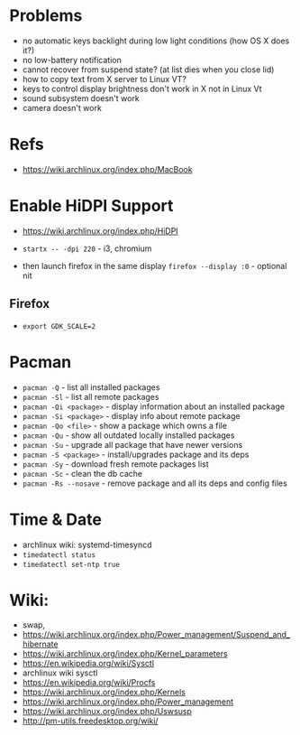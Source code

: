 # Problems
- no automatic keys backlight during low light conditions (how OS X does it?)
- no low-battery notification
- cannot recover from suspend state? (at list dies when you close lid)
- how to copy text from X server to Linux VT?
- keys to control display brightness don't work in X not in Linux Vt
- sound subsystem doesn't work
- camera doesn't work

# Refs
- https://wiki.archlinux.org/index.php/MacBook

# Enable HiDPI Support
- https://wiki.archlinux.org/index.php/HiDPI

- `startx -- -dpi 220` - i3, chromium
- then launch firefox in the same display `firefox --display :0` - optional nit

## Firefox
- `export GDK_SCALE=2`

# Pacman
- `pacman -Q` - list all installed packages
- `pacman -Sl` - list all remote packages
- `pacman -Qi <package>` - display information about an installed package
- `pacman -Si <package>` - display info about remote package
- `pacman -Qo <file>` - show a package which owns a file
- `pacman -Qu` - show all outdated locally installed packages
- `pacman -Su` - upgrade all package that have newer versions
- `pacman -S <package>` - install/upgrades package and its deps
- `pacman -Sy` - download fresh remote packages list
- `pacman -Sc` - clean the db cache
- `pacman -Rs --nosave` - remove package and all its deps and config files

# Time & Date
- archlinux wiki: systemd-timesyncd
- `timedatectl status`
- `timedatectl set-ntp true`

# Wiki:
- swap,
- https://wiki.archlinux.org/index.php/Power_management/Suspend_and_hibernate
- https://wiki.archlinux.org/index.php/Kernel_parameters
- https://en.wikipedia.org/wiki/Sysctl
- archlinux wiki sysctl
- https://en.wikipedia.org/wiki/Procfs
- https://wiki.archlinux.org/index.php/Kernels
- https://wiki.archlinux.org/index.php/Power_management
- https://wiki.archlinux.org/index.php/Uswsusp
- http://pm-utils.freedesktop.org/wiki/

